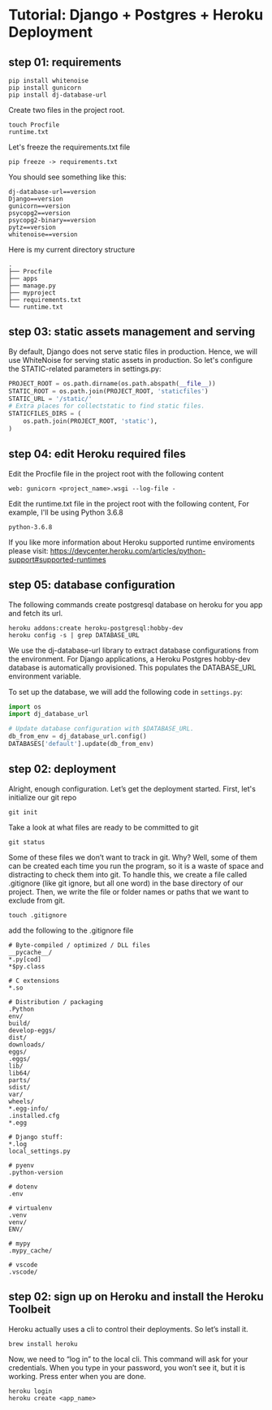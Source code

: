# Tutorial: Django + Postgres + Heroku Deployment


## step 01: requirements
```
pip install whitenoise
pip install gunicorn
pip install dj-database-url
```
Create two files in the project root.
```
touch Procfile
runtime.txt
```
Let's freeze the requirements.txt file
```
pip freeze -> requirements.txt
```
You should see something like this:
```
dj-database-url==version
Django==version
gunicorn==version
psycopg2==version
psycopg2-binary==version
pytz==version
whitenoise==version
```

Here is my current directory structure
```
.
├── Procfile
├── apps
├── manage.py
├── myproject
├── requirements.txt
└── runtime.txt
```

## step 03: static assets management and serving
By default, Django does not serve static files in production. Hence, we will use WhiteNoise for serving static assets in production. So let's configure the STATIC-related parameters in settings.py:
```python
PROJECT_ROOT = os.path.dirname(os.path.abspath(__file__))
STATIC_ROOT = os.path.join(PROJECT_ROOT, 'staticfiles')
STATIC_URL = '/static/'
# Extra places for collectstatic to find static files.
STATICFILES_DIRS = (
    os.path.join(PROJECT_ROOT, 'static'),
)
```

## step 04: edit Heroku required files
Edit the Procfile file in the project root with the following content
```
web: gunicorn <project_name>.wsgi --log-file -
```
Edit the runtime.txt file in the project root with the following content, For example, I'll be using Python 3.6.8
```
python-3.6.8
```
If you like more information about Heroku supported runtime enviroments please visit: https://devcenter.heroku.com/articles/python-support#supported-runtimes


## step 05: database configuration
The following commands create postgresql database on heroku for you app and fetch its url.
```
heroku addons:create heroku-postgresql:hobby-dev
heroku config -s | grep DATABASE_URL
```
We use the dj-database-url library to extract database configurations from the environment.
For Django applications, a Heroku Postgres hobby-dev database is automatically provisioned. This populates the DATABASE_URL environment variable.

To set up the database, we will add the following code in ```settings.py```:
```python
import os
import dj_database_url

# Update database configuration with $DATABASE_URL.
db_from_env = dj_database_url.config()
DATABASES['default'].update(db_from_env)
```


## step 02: deployment
Alright, enough configuration. Let’s get the deployment started. First, let's initialize our git repo
```
git init
```
Take a look at what files are ready to be committed to git
```
git status
```
Some of these files we don’t want to track in git. Why? Well, some of them can be created each time you run the program, so it is a waste of space and distracting to check them into git. To handle this, we create a file called .gitignore (like git ignore, but all one word) in the base directory of our project. Then, we write the file or folder names or paths that we want to exclude from git.
```
touch .gitignore
```
add the following to the .gitignore file
```
# Byte-compiled / optimized / DLL files
__pycache__/
*.py[cod]
*$py.class

# C extensions
*.so

# Distribution / packaging
.Python
env/
build/
develop-eggs/
dist/
downloads/
eggs/
.eggs/
lib/
lib64/
parts/
sdist/
var/
wheels/
*.egg-info/
.installed.cfg
*.egg

# Django stuff:
*.log
local_settings.py

# pyenv
.python-version

# dotenv
.env

# virtualenv
.venv
venv/
ENV/

# mypy
.mypy_cache/

# vscode
.vscode/
```



## step 02: sign up on Heroku and install the Heroku Toolbeit
Heroku actually uses a cli to control their deployments. So let’s install it.
```
brew install heroku
```
Now, we need to “log in” to the local cli. This command will ask for your credentials. When you type in your password, you won’t see it, but it is working. Press enter when you are done.

```
heroku login
heroku create <app_name>
```


